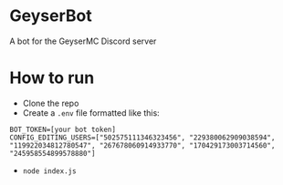 # GeyserBot
A bot for the GeyserMC Discord server

# How to run
- Clone the repo
- Create a `.env` file formatted like this:
```
BOT_TOKEN=[your bot token]
CONFIG_EDITING_USERS=["502575111346323456", "229380062909038594", "119922034812780547", "267678060914933770", "170429173003714560", "245958554899578880"]
```
- `node index.js`
